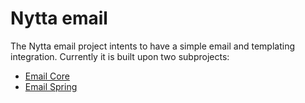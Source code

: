 # Nytta email

The Nytta email project intents to have a simple email and templating integration. Currently it is built upon
two subprojects:

- [Email Core](core/README.md)
- [Email Spring](spring/README.md)
